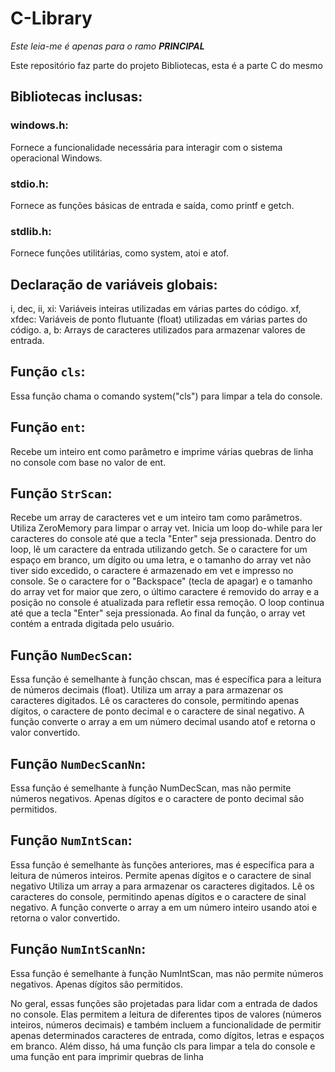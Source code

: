 # C-Library

*Este leia-me é apenas para o ramo **PRINCIPAL***

Este repositório faz parte do projeto Bibliotecas, esta é a parte C do mesmo

## Bibliotecas inclusas:
  ### windows.h:
  Fornece a funcionalidade necessária para interagir com o sistema operacional Windows.
  
  ### stdio.h:
  Fornece as funções básicas de entrada e saída, como printf e getch.
  
  ### stdlib.h: 
  Fornece funções utilitárias, como system, atoi e atof.
  
  
## Declaração de variáveis globais:
  i, dec, ii, xi: Variáveis inteiras utilizadas em várias partes do código.
  xf, xfdec: Variáveis de ponto flutuante (float) utilizadas em várias partes do código.
  a, b: Arrays de caracteres utilizados para armazenar valores de entrada.


## Função `cls`:
  Essa função chama o comando system("cls") para limpar a tela do console.


## Função `ent`:
  Recebe um inteiro ent como parâmetro e imprime várias quebras de linha no console com base no valor de ent.


## Função `StrScan`:
  Recebe um array de caracteres vet e um inteiro tam como parâmetros.
  Utiliza ZeroMemory para limpar o array vet.
  Inicia um loop do-while para ler caracteres do console até que a tecla "Enter" seja pressionada.
  Dentro do loop, lê um caractere da entrada utilizando getch.
  Se o caractere for um espaço em branco, um dígito ou uma letra, e o tamanho do array vet não tiver sido excedido, o caractere é       armazenado em vet e impresso no console.
  Se o caractere for o "Backspace" (tecla de apagar) e o tamanho do array vet for maior que zero, o último caractere é removido do array e a posição no console é atualizada para refletir essa remoção.
  O loop continua até que a tecla "Enter" seja pressionada.
  Ao final da função, o array vet contém a entrada digitada pelo usuário.


## Função `NumDecScan`:
  Essa função é semelhante à função chscan, mas é específica para a leitura de números decimais (float).
  Utiliza um array a para armazenar os caracteres digitados.
  Lê os caracteres do console, permitindo apenas dígitos, o caractere de ponto decimal e o caractere de sinal negativo.
  A função converte o array a em um número decimal usando atof e retorna o valor convertido.


## Função `NumDecScanNn`:
  Essa função é semelhante à função NumDecScan, mas não permite números negativos.
  Apenas dígitos e o caractere de ponto decimal são permitidos.


## Função `NumIntScan`:
  Essa função é semelhante às funções anteriores, mas é específica para a leitura de números inteiros.
  Permite apenas dígitos e o caractere de sinal negativo
  Utiliza um array a para armazenar os caracteres digitados.
  Lê os caracteres do console, permitindo apenas dígitos e o caractere de sinal negativo.
  A função converte o array a em um número inteiro usando atoi e retorna o valor convertido.


## Função `NumIntScanNn`:
  Essa função é semelhante à função NumIntScan, mas não permite números negativos.
  Apenas dígitos são permitidos.
  
  
 No geral, essas funções são projetadas para lidar com a entrada de dados no console. Elas permitem a leitura de diferentes tipos de valores (números inteiros, números decimais) e também incluem a funcionalidade de permitir apenas determinados caracteres de entrada, como dígitos, letras e espaços em branco. Além disso, há uma função cls para limpar a tela do console e uma função ent para imprimir quebras de linha
